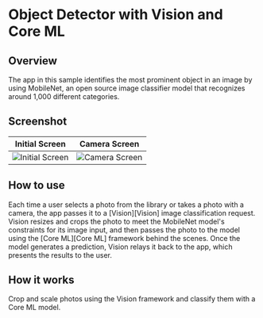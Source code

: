 # Object Detector with Vision and Core ML

## Overview
The app in this sample identifies the most prominent object in an image by using MobileNet,
an open source image classifier model that recognizes around 1,000 different categories.

## Screenshot

Initial Screen             |  Camera Screen
:-------------------------:|:-------------------------:
![Initial Screen](https://user-images.githubusercontent.com/62091371/205447846-6a2877d4-1ef4-460f-b109-2a62136d0940.png)  |  ![Camera Screen](https://user-images.githubusercontent.com/62091371/205447833-4466870e-9b67-4e94-9100-9f1e85fa3765.png)


## How to use
Each time a user selects a photo from the library or takes a photo with a camera,
the app passes it to a [Vision][Vision] image classification request.
Vision resizes and crops the photo to meet the MobileNet model's constraints for its image input,
and then passes the photo to the model using the [Core ML][Core ML] framework behind the scenes.
Once the model generates a prediction, Vision relays it back to the app, which presents the results to the user.

## How it works
Crop and scale photos using the Vision framework and classify them with a Core ML model.
